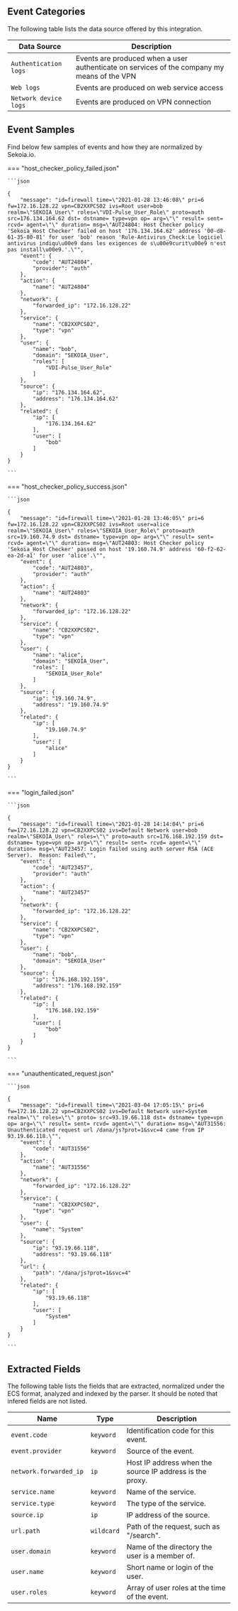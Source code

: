 
## Event Categories


The following table lists the data source offered by this integration.

| Data Source | Description                          |
| ----------- | ------------------------------------ |
| `Authentication logs` | Events are produced when a user authenticate on services of the company my means of the VPN |
| `Web logs` | Events are produced on web service access |
| `Network device logs` | Events are produced on VPN connection |








## Event Samples

Find below few samples of events and how they are normalized by Sekoia.io.


=== "host_checker_policy_failed.json"

    ```json
	
    {
        "message": "id=firewall time=\"2021-01-28 13:46:08\" pri=6 fw=172.16.128.22 vpn=CB2XXPCS02 ivs=Root user=bob realm=\"SEKOIA_User\" roles=\"VDI-Pulse_User_Role\" proto=auth src=176.134.164.62 dst= dstname= type=vpn op= arg=\"\" result= sent= rcvd= agent=\"\" duration= msg=\"AUT24804: Host Checker policy 'Sekoia_Host Checker' failed on host '176.134.164.62' address '00-d8-61-35-80-81' for user 'bob' reason 'Rule-Antivirus_Check:Le logiciel antivirus indiqu\u00e9 dans les exigences de s\u00e9curit\u00e9 n'est pas install\u00e9.'.\"",
        "event": {
            "code": "AUT24804",
            "provider": "auth"
        },
        "action": {
            "name": "AUT24804"
        },
        "network": {
            "forwarded_ip": "172.16.128.22"
        },
        "service": {
            "name": "CB2XXPCS02",
            "type": "vpn"
        },
        "user": {
            "name": "bob",
            "domain": "SEKOIA_User",
            "roles": [
                "VDI-Pulse_User_Role"
            ]
        },
        "source": {
            "ip": "176.134.164.62",
            "address": "176.134.164.62"
        },
        "related": {
            "ip": [
                "176.134.164.62"
            ],
            "user": [
                "bob"
            ]
        }
    }
    	
	```


=== "host_checker_policy_success.json"

    ```json
	
    {
        "message": "id=firewall time=\"2021-01-28 13:46:05\" pri=6 fw=172.16.128.22 vpn=CB2XXPCS02 ivs=Root user=alice realm=\"SEKOIA_User\" roles=\"SEKOIA_User_Role\" proto=auth src=19.160.74.9 dst= dstname= type=vpn op= arg=\"\" result= sent= rcvd= agent=\"\" duration= msg=\"AUT24803: Host Checker policy 'Sekoia_Host Checker' passed on host '19.160.74.9' address '60-f2-62-ea-2d-a1' for user 'alice'.\"",
        "event": {
            "code": "AUT24803",
            "provider": "auth"
        },
        "action": {
            "name": "AUT24803"
        },
        "network": {
            "forwarded_ip": "172.16.128.22"
        },
        "service": {
            "name": "CB2XXPCS02",
            "type": "vpn"
        },
        "user": {
            "name": "alice",
            "domain": "SEKOIA_User",
            "roles": [
                "SEKOIA_User_Role"
            ]
        },
        "source": {
            "ip": "19.160.74.9",
            "address": "19.160.74.9"
        },
        "related": {
            "ip": [
                "19.160.74.9"
            ],
            "user": [
                "alice"
            ]
        }
    }
    	
	```


=== "login_failed.json"

    ```json
	
    {
        "message": "id=firewall time=\"2021-01-28 14:14:04\" pri=6 fw=172.16.128.22 vpn=CB2XXPCS02 ivs=Default Network user=bob realm=\"SEKOIA_User\" roles=\"\" proto=auth src=176.168.192.159 dst= dstname= type=vpn op= arg=\"\" result= sent= rcvd= agent=\"\" duration= msg=\"AUT23457: Login failed using auth server RSA (ACE Server).  Reason: Failed\"",
        "event": {
            "code": "AUT23457",
            "provider": "auth"
        },
        "action": {
            "name": "AUT23457"
        },
        "network": {
            "forwarded_ip": "172.16.128.22"
        },
        "service": {
            "name": "CB2XXPCS02",
            "type": "vpn"
        },
        "user": {
            "name": "bob",
            "domain": "SEKOIA_User"
        },
        "source": {
            "ip": "176.168.192.159",
            "address": "176.168.192.159"
        },
        "related": {
            "ip": [
                "176.168.192.159"
            ],
            "user": [
                "bob"
            ]
        }
    }
    	
	```


=== "unauthenticated_request.json"

    ```json
	
    {
        "message": "id=firewall time=\"2021-03-04 17:05:15\" pri=6 fw=172.16.128.22 vpn=CB2XXPCS02 ivs=Default Network user=System realm=\"\" roles=\"\" proto= src=93.19.66.118 dst= dstname= type=vpn op= arg=\"\" result= sent= rcvd= agent=\"\" duration= msg=\"AUT31556: Unauthenticated request url /dana/js?prot=1&svc=4 came from IP 93.19.66.118.\"",
        "event": {
            "code": "AUT31556"
        },
        "action": {
            "name": "AUT31556"
        },
        "network": {
            "forwarded_ip": "172.16.128.22"
        },
        "service": {
            "name": "CB2XXPCS02",
            "type": "vpn"
        },
        "user": {
            "name": "System"
        },
        "source": {
            "ip": "93.19.66.118",
            "address": "93.19.66.118"
        },
        "url": {
            "path": "/dana/js?prot=1&svc=4"
        },
        "related": {
            "ip": [
                "93.19.66.118"
            ],
            "user": [
                "System"
            ]
        }
    }
    	
	```





## Extracted Fields

The following table lists the fields that are extracted, normalized under the ECS format, analyzed and indexed by the parser. It should be noted that infered fields are not listed.

| Name | Type | Description                |
| ---- | ---- | ---------------------------|
|`event.code` | `keyword` | Identification code for this event. |
|`event.provider` | `keyword` | Source of the event. |
|`network.forwarded_ip` | `ip` | Host IP address when the source IP address is the proxy. |
|`service.name` | `keyword` | Name of the service. |
|`service.type` | `keyword` | The type of the service. |
|`source.ip` | `ip` | IP address of the source. |
|`url.path` | `wildcard` | Path of the request, such as "/search". |
|`user.domain` | `keyword` | Name of the directory the user is a member of. |
|`user.name` | `keyword` | Short name or login of the user. |
|`user.roles` | `keyword` | Array of user roles at the time of the event. |

